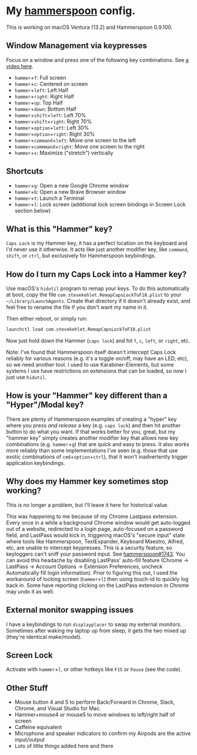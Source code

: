 # My [hammerspoon](http://www.hammerspoon.org/) config.

This is working on macOS Ventura (13.2) and Hammerspoon 0.9.100.

## Window Management via keypresses

Focus on a window and press one of the following key combinations. See [a video here](https://youtu.be/OjS6LqKEPcA).

* `hammer`+`f`: Full screen
* `hammer`+`c`: Centered on screen
* `hammer`+`left`: Left Half
* `hammer`+`right`: Right Half
* `hammer`+`up`: Top Half
* `hammer`+`down`: Bottom Half
* `hammer`+`shift`+`left`: Left 70%
* `hammer`+`shift`+`right`: Right 70%
* `hammer`+`option`+`left`: Left 30%
* `hammer`+`option`+`right`: Right 30%
* `hammer`+`command`+`left`: Move one screen to the left
* `hammer`+`commmand`+`right`: Move one screen to the right
* `hammer`+`s`: Maximize ("stretch") vertically

## Shortcuts

* `hammer`+`g`: Open a new Google Chrome window
* `hammer`+`b`: Open a new Brave Browser window
* `hammer`+`t`: Launch a Terminal
* `hammer`+`l`: Lock screen (additional lock screen bindings in Screen Lock section below)

## What is this "Hammer" key?

`Caps Lock` is my Hammer key, it has a perfect location on the keyboard and I'd never use it otherwise. It acts like just another modifier key, like `command`, `shift`, or `ctrl`, but exclusively for Hammerspoon keybindings.

## How do I turn my Caps Lock into a Hammer key?

Use macOS's `hidutil` program to remap your keys. To do this automatically at boot, copy the file `com.stevekehlet.RemapCapsLockToF18.plist` to your `~/Library/LaunchAgents`. Create that directory if it doesn't already exist, and feel free to rename the file if you don't want my name in it.

Then either reboot, or simply run:

```bash
launchctl load com.stevekehlet.RemapCapsLockToF18.plist
```

Now just hold down the Hammer (`caps lock`) and hit `f`, `c`, `left`, or `right`, etc.

Note: I've found that Hammerspoon itself doesn't intercept Caps Lock reliably for various reasons (e.g. it's a toggle on/off, may have an LED, etc), so we need another tool. I used to use Karabiner-Elements, but some systems I use have restrictions on extensions that can be loaded, so now I just use `hidutil`.

## How is your "Hammer" key different than a "Hyper"/Modal key?

There are plenty of Hammerspoon examples of creating a "hyper" key where you press *and release* a key (e.g. `caps lock`) and then hit another button to do what you want. If that works better for you, great, but my "hammer key" simply creates another modifier key that allows new key combinations (e.g. `hammer`+`g`) that are quick and easy to press. It also works more reliably than some implementations I've seen (e.g. those that use exotic combinations of `cmd`+`option`+`ctrl`), that it won't inadvertently trigger application keybindings.

## Why does my Hammer key sometimes stop working?

This is no longer a problem, but I'll leave it here for historical value.

This was happening to me because of my Chrome Lastpass extension. Every once in a while a background Chrome window would get auto-logged out of a website, redirected to a login page, auto-focused on a password field, and LastPass would kick in, triggering macOS's "secure input" state where tools like Hammerspoon, TextExpander, Keyboard Maestro, Alfred, etc, are unable to intercept keypresses. This is a security feature, so keyloggers can't sniff your password input. See [hammerspoon#1743](https://github.com/Hammerspoon/hammerspoon/issues/1743). You can avoid this headache by disabling LastPass' auto-fill feature (Chrome -> LastPass -> Account Options -> Extension Preferences, uncheck Automatically fill login information). Prior to figuring this out, I used the workaround of locking screen (`hammer`+`l`) then using touch-id to quickly log back in. Some have reporting clicking on the LastPass extension in Chrome may undo it as well.


## External monitor swapping issues

I have a keybindings to run `displayplacer` to swap my external monitors. Sometimes after waking my laptop up from sleep, it gets the two mixed up (they're identical make/model).

## Screen Lock

Activate with `hammer`+`l`, or other hotkeys like `F15` or `Pause` (see the code).

## Other Stuff

* Mouse button 4 and 5 to perform Back/Forward in Chrome, Slack, Chrome, and Visual Studio for Mac.
* Hammer+mouse4 or mouse5 to move windows to left/right half of screen
* Caffeine equivalent
* Microphone and speaker indicators to confirm my Airpods are the active input/output
* Lots of little things added here and there
